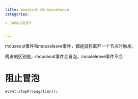 ```yaml
---
title: mouseout && mouseleave
categories: 

- JAVASCRIPT


---
```


mouseout事件和mouseleave事件，都是鼠标离开一个节点时触发。

两者的区别是，mouseout事件会冒泡，mouseleave事件不会

# 阻止冒泡

```
event.stopPropagation();
```